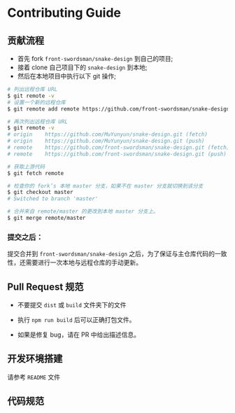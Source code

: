 # Contributing Guide

## 贡献流程

* 首先 fork `front-swordsman/snake-design` 到自己的项目;
* 接着 clone 自己项目下的 `snake-design` 到本地;
* 然后在本地项目中执行以下 git 操作;

```bash
# 列出远程仓库 URL
$ git remote -v
# 设置一个新的远程仓库
$ git remote add remote https://github.com/front-swordsman/snake-design.git

# 再次列出远程仓库 URL
$ git remote -v
# origin	https://github.com/MuYunyun/snake-design.git (fetch)
# origin	https://github.com/MuYunyun/snake-design.git (push)
# remote	https://github.com/front-swordsman/snake-design.git (fetch)
# remote	https://github.com/front-swordsman/snake-design.git (push)

# 获取上游代码
$ git fetch remote

# 检查你的 fork’s 本地 master 分支，如果不在 master 分支就切换到该分支
$ git checkout master
# Switched to branch 'master'

# 合并来自 remote/master 的更改到本地 master 分支上。
$ git merge remote/master
```

### 提交之后：

提交合并到 `front-swordsman/snake-design` 之后，为了保证与主仓库代码的一致性，还需要进行一次本地与远程仓库的手动更新。

## Pull Request 规范

* 不要提交 `dist` 或 `build` 文件夹下的文件

* 执行 `npm run build` 后可以正确打包文件。

* 如果是修复 bug，请在 PR 中给出描述信息。

## 开发环境搭建

请参考 `README` 文件

## 代码规范

